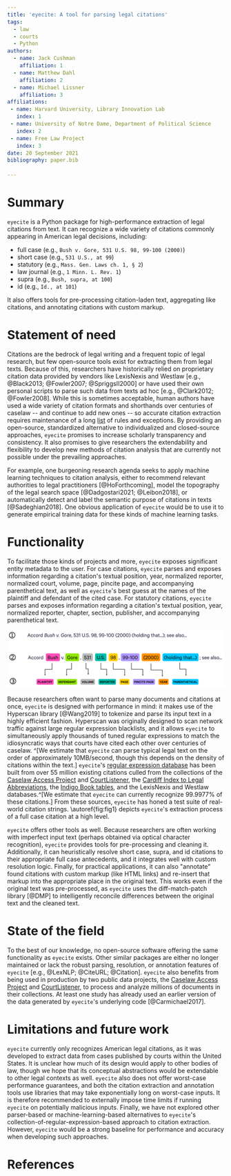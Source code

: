 ```yaml
---
title: 'eyecite: A tool for parsing legal citations'
tags:
  - law
  - courts
  - Python
authors:
  - name: Jack Cushman
    affiliation: 1
  - name: Matthew Dahl
    affiliation: 2
  - name: Michael Lissner
    affiliation: 3
affiliations:
 - name: Harvard University, Library Innovation Lab
   index: 1
 - name: University of Notre Dame, Department of Political Science
   index: 2
 - name: Free Law Project
   index: 3
date: 20 September 2021
bibliography: paper.bib

---
```


# Summary

`eyecite` is a Python package for high-performance extraction of legal citations
from text. It can recognize a wide variety of citations commonly appearing in
American legal decisions, including:

- full case (e.g., `Bush v. Gore, 531 U.S. 98, 99-100 (2000)`)
- short case (e.g., `531 U.S., at 99`)
- statutory (e.g., `Mass. Gen. Laws ch. 1, § 2`)
- law journal (e.g., `1 Minn. L. Rev. 1`)
- supra (e.g., `Bush, supra, at 100`)
- id (e.g., `Id., at 101`)

It also offers tools for pre-processing citation-laden text, aggregating like
citations, and annotating citations with custom markup.

# Statement of need

Citations are the bedrock of legal writing and a frequent topic of legal
research, but few open-source tools exist for extracting them from legal
texts. Because of this, researchers have historically relied on proprietary
citation data provided by vendors like LexisNexis and Westlaw [e.g., @Black2013;
@Fowler2007; @SpriggsII2000] or have used their own personal scripts to parse
such data from texts ad hoc [e.g., @Clark2012; @Fowler2008]. While this is
sometimes acceptable, human authors have used a wide variety of citation
formats and shorthands over centuries of caselaw -- and continue to add new
ones -- so accurate citation extraction requires maintenance of a long
[list](https://github.com/freelawproject/reporters-db) of rules and exceptions.
By providing an open-source, standardized alternative to individualized and
closed-source approaches, `eyecite` promises to increase scholarly transparency
and consistency. It also promises to give researchers the extendability and
flexibility to develop new methods of citation analysis that are currently not
possible under the prevailing approaches.

For example, one burgeoning research agenda seeks to apply machine learning
techniques to citation analysis, either to recommend relevant authorities to
legal practitioners [@HoForthcoming], model the topography of the legal search
space [@Dadgostari2021; @Leibon2018], or automatically detect and label
the semantic purpose of citations in texts [@Sadeghian2018]. One obvious
application of `eyecite` would be to use it to generate empirical training
data for these kinds of machine learning tasks.

# Functionality

To facilitate those kinds of projects and more, `eyecite` exposes significant
entity metadata to the user. For case citations, `eyecite` parses and
exposes information regarding a citation's textual position, year, normalized
reporter, normalized court, volume, page, pincite page, and accompanying
parenthetical text, as well as `eyecite`'s best guess at the names of the
plaintiff and defendant of the cited case. For statutory citations, `eyecite`
parses and exposes information regarding a citation's textual position, year,
normalized reporter, chapter, section, publisher, and accompanying parenthetical
text.

![In step (1), `eyecite` consumes raw, cleaned text. In step (2), it parses the text into discrete tokens using Hyperscan and its regular expression database. In step (3), it extracts meaningful metadata from those tokens, returning a unified object for each parsed citation. \label{fig:fig1}](figure1.png)

Because researchers often want to parse many documents and citations
at once, `eyecite` is designed with performance in mind: it makes use of the
Hyperscan library [@Wang2019] to tokenize and parse its input text in a highly
efficient fashion. Hyperscan was originally designed to scan network traffic
against large regular expression blacklists, and it allows `eyecite` to
simultaneously apply thousands of tuned regular expressions to match the
idiosyncratic ways that courts have cited each other over centuries of caselaw.
^[We estimate that `eyecite` can parse typical legal text on the order of
approximately 10MB/second, though this depends on the density of citations
within the text.] `eyecite`'s
[regular expression database](https://github.com/freelawproject/reporters-db)
has been built from over 55 million existing citations culled from the
collections of the [Caselaw Access Project](https://case.law/) and
[CourtListener](https://www.courtlistener.com/), the
[Cardiff Index to Legal Abbreviations](http://www.legalabbrevs.cardiff.ac.uk/),
the [Indigo Book tables](https://law.resource.org/pub/us/code/blue/IndigoBook.html#sTables),
and the LexisNexis and Westlaw databases.^[We estimate that `eyecite` can
currently recognize 99.9977% of these citations.] From these sources, `eyecite`
has honed a test suite of real-world citation strings. \autoref{fig:fig1}
depicts `eyecite`'s extraction process of a full case citation at a high level.

`eyecite` offers other tools as well. Because researchers are often working
with imperfect input text (perhaps obtained via optical character recognition),
`eyecite` provides tools for pre-processing and cleaning it. Additionally, it
can heuristically resolve short case, supra, and id citations to their
appropriate full case antecedents, and it integrates well with custom
resolution logic. Finally, for practical applications, it can also "annotate"
found citations with custom markup (like HTML links) and re-insert that markup
into the appropriate place in the original text. This works even if the
original text was pre-processed, as `eyecite` uses the diff-match-patch library
[@DMP] to intelligently reconcile differences between the original text and the
cleaned text.

# State of the field

To the best of our knowledge, no open-source software offering the same
functionality as `eyecite` exists. Other similar packages are either no longer
maintained or lack the robust parsing, resolution, or annotation features of
`eyecite` [e.g., @LexNLP; @CiteURL; @Citation]. `eyecite` also benefits from
being used in production by two public data projects, the
[Caselaw Access Project](https://case.law/) and
[CourtListener](https://www.courtlistener.com/), to process and analyze
millions of documents in their collections. At least one study has already
used an earlier version of the data generated by `eyecite`'s underlying code
[@Carmichael2017].

# Limitations and future work

`eyecite` currently only recognizes American legal citations, as it was
developed to extract data from cases published by courts within the United
States. It is unclear how much of its design would apply to other bodies of
law, though we hope that its conceptual abstractions would be extendable to other
legal contexts as well. `eyecite` also does not offer worst-case performance
guarantees, and both the citation extraction and annotation tools use libraries
that may take exponentially long on worst-case inputs. It is therefore
recommended to externally impose time limits if running `eyecite` on
potentially malicious inputs. Finally, we have not explored other parser-based
or machine-learning-based alternatives to `eyecite`'s
collection-of-regular-expression-based approach to citation extraction.
However, `eyecite` would be a strong baseline for performance and accuracy when
developing such approaches.

# References
